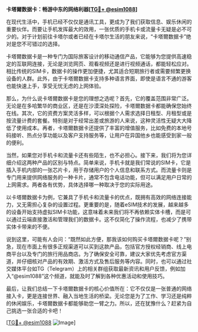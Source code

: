 **卡塔爾数据卡：畅游中东的网络利器[[TG💪+ @esim1088](https://t.me/s/esim1088)]**

在现代生活中，手机已经不仅仅是通讯工具，更成为了我们获取信息、娱乐休闲的重要伙伴。而要让手机发挥最大的效用，一张优质的手机卡或流量卡无疑是必不可少的。对于计划前往卡塔尔或者已经在卡塔尔生活的朋友来说，“卡塔爾数据卡”绝对是您不可错过的选择。

卡塔爾数据卡是一种专门为国际旅客设计的移动通信产品，它能够为您提供高速稳定的互联网连接，无论是浏览网页、观看视频还是进行视频通话，都能轻松应对。相比传统的SIM卡，数据卡的操作更加便捷，尤其适合短期旅行者或需要频繁更换设备的人群。此外，由于卡塔爾数据卡支持多种语言界面，即使是语言不通的游客也能快速上手，享受无忧无虑的上网体验。

那么，为什么说卡塔爾数据卡是您的理想之选呢？首先，它的覆盖范围非常广泛。无论是在多哈繁华的商业区，还是在沙漠深处探险，卡塔爾数据卡都能确保您始终在线。其次，它的资费方案灵活多样，可以根据个人需求选择日租型、月租型或是按流量计费的套餐。特别是对于经常出差或旅游的人来说，这种灵活性无疑大大降低了使用成本。再者，卡塔爾数据卡还提供了丰富的增值服务，比如免费的本地号码接听、热点分享功能以及客户支持服务等，让用户在异国他乡也能感受到家一般的便利。

当然，如果您对手机卡和流量卡还有些陌生，也不必担心。接下来，我们将为您详细介绍这两种产品的区别与特点。简单来说，手机卡就是我们常说的SIM卡，它是插入手机内部的一张芯片卡，用于存储用户的个人信息和联系方式。而流量卡则是专门用来提供网络服务的一种卡片，通常不包含电话功能，但可以满足用户日常的上网需求。两者各有优势，具体选择哪一种取决于您的实际用途。

以卡塔爾数据卡为例，它兼具了手机卡和流量卡的优点，既拥有高效的网络连接能力，又无需担心复杂的设置过程。更重要的是，随着eSIM技术的发展，越来越多的设备开始支持虚拟SIM卡功能，这意味着未来我们将不再依赖实体卡槽，而是可以通过云端直接激活和管理我们的数据卡。这不仅简化了操作流程，也减少了携带实体卡带来的不便。

说到这里，可能有人会问：“既然如此方便，那我该如何购买卡塔爾数据卡呢？”别急，现在市面上有很多正规渠道可以买到这款产品，包括官方授权经销商、线上电商平台以及专门的旅行用品商店。为了确保安全可靠，建议大家优先考虑官方渠道，并仔细核对产品的有效期、激活方式及售后服务等内容。同时，也可以通过社交媒体平台如TG（Telegram）上的相关群组获取最新资讯和用户反馈，例如加入“@esim1088”这个频道，就能及时了解到各种优惠活动和使用技巧。

最后，让我们总结一下卡塔爾数据卡的核心价值所在：它不仅仅是一张普通的网络接入卡，更是连接世界、融入当地生活的桥梁。无论您是为了工作、学习还是纯粹的休闲娱乐，卡塔爾数据卡都能够助您一臂之力。所以，还在犹豫什么？赶紧为自己挑选一张合适的卡吧！

[[TG💪+ @esim1088](https://t.me/s/esim1088) ![Image](https://i.postimg.cc/4NQfJmqS/Snipaste-2025-05-13-00-14-12.png)]